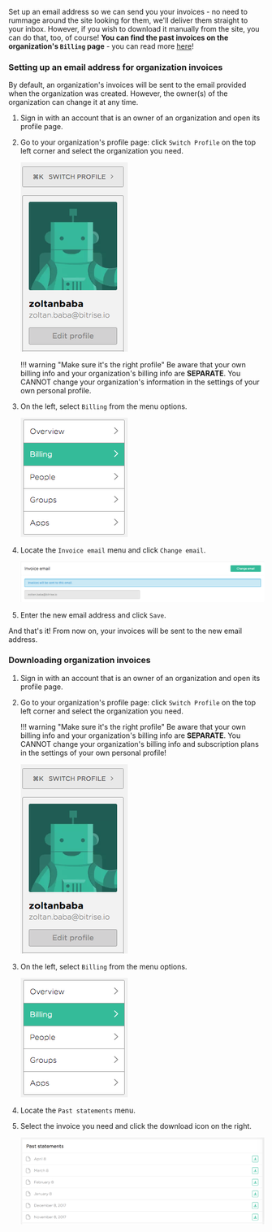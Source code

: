 <p>Set up an email address so we can send you your invoices - no need to rummage around the site looking for them, we'll deliver them straight to your inbox. However, if you wish to download it manually from the site, you can do that, too, of course! <strong>You can find the past invoices on the organization's <code>Billing</code> page</strong> - you can read more <a href="#downloading-organization-invoices">here</a>!</p>
<h3>Setting up an email address for organization invoices</h3>
<p>By default, an organization's invoices will be sent to the email provided when the organization was created. However, the owner(s) of the organization can change it at any time.</p>
<ol>
<li>
<p>Sign in with an account that is an owner of an organization and open its profile page.</p>
</li>
<li>
<p>Go to your organization's profile page: click <code>Switch Profile</code> on the top left corner and select the organization you need.</p>
<p><img src="/img/team-management/organization/switch-profile-2.png" alt="Screenshot"></p>
<p>!!! warning &quot;Make sure it's the right profile&quot;
Be aware that your own billing info and your organization's billing info are <strong>SEPARATE</strong>. You CANNOT change your organization's information in the settings of your own personal profile.</p>
</li>
<li>
<p>On the left, select <code>Billing</code> from the menu options.</p>
<p><img src="/img/team-management/organization/billing-sidebar-menu.png" alt="Screenshot"></p>
</li>
<li>
<p>Locate the <code>Invoice email</code> menu and click <code>Change email</code>.</p>
<p><img src="/img/team-management/organization/invoice-email-settings.png" alt="Screenshot"></p>
</li>
<li>
<p>Enter the new email address and click <code>Save</code>.</p>
</li>
</ol>
<p>And that's it! From now on, your invoices will be sent to the new email address.</p>
<h3>Downloading organization invoices</h3>
<ol>
<li>
<p>Sign in with an account that is an owner of an organization and open its profile page.</p>
</li>
<li>
<p>Go to your organization's profile page: click <code>Switch Profile</code> on the top left corner and select the organization you need.</p>
<p>!!! warning &quot;Make sure it's the right profile&quot;
Be aware that your own billing info and your organization's billing info are <strong>SEPARATE</strong>. You CANNOT change your organization's billing info and subscription plans in the settings of your own personal profile!</p>
<p><img src="/img/team-management/organization/switch-profile-2.png" alt="Screenshot"></p>
</li>
<li>
<p>On the left, select <code>Billing</code> from the menu options.</p>
<p><img src="/img/team-management/organization/billing-sidebar-menu.png" alt="Screenshot"></p>
</li>
<li>
<p>Locate the <code>Past statements</code> menu.</p>
</li>
<li>
<p>Select the invoice you need and click the download icon on the right.</p>
<p><img src="/img/team-management/organization/past-invoices.png" alt="Screenshot"></p>
</li>
</ol>
